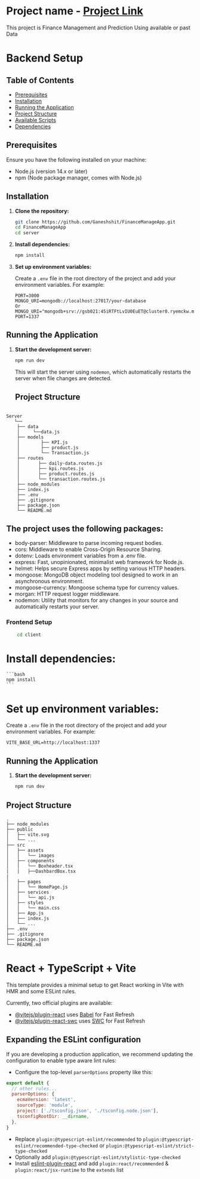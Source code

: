 
# Project name - [Project Link](https://finance-manage-app.vercel.app/)
This project is Finance Management and Prediction Using available or past  Data
# Backend Setup
## Table of Contents
- [Prerequisites](#prerequisites)
- [Installation](#installation)
- [Running the Application](#running-the-application)
- [Project Structure](#project-structure)
- [Available Scripts](#available-scripts)
- [Dependencies](#dependencies)

## Prerequisites

Ensure you have the following installed on your machine:
- Node.js (version 14.x or later)
- npm (Node package manager, comes with Node.js)

## Installation
1. **Clone the repository:**

    ```bash
    git clone https://github.com/Ganeshshit/FinanceManageApp.git
    cd FinanceManageApp
    cd server
    ```
  
2. **Install dependencies:**

    ```bash
    npm install
    ```

3. **Set up environment variables:**

    Create a `.env` file in the root directory of the project and add your environment variables. For example:

    ```env
    PORT=3000
    MONGO_URI=mongodb://localhost:27017/your-database
    Or
    MONGO_URI="mongodb+srv://gsb021:45iRTFtLvIU0EuET@cluster0.ryemckw.mongodb.net/"
    PORT=1337
    ```
## Running the Application

1. **Start the development server:**

    ```bash
    npm run dev
    ```

    This will start the server using `nodemon`, which automatically restarts the server when file changes are detected.
   

   ## Project Structure

```plaintext

Server
   └──
    ├── data
    │     └──data.js
    ├── models
    │        ├── KPI.js
    │        ├── product.js
    │        └── Transaction.js
    ├── routes
    │       ├── daily-data.routes.js
    │       ├── kpi.routes.js
    │       ├── product.routes.js
    │       └── transaction.routes.js
    ├── node_modules
    ├── index.js
    ├── .env
    ├── .gitignore
    ├── package.json
    └── README.md
```
## The project uses the following packages:
- body-parser: Middleware to parse incoming request bodies.
- cors: Middleware to enable Cross-Origin Resource Sharing.
- dotenv: Loads environment variables from a .env file.
- express: Fast, unopinionated, minimalist web framework for Node.js.
- helmet: Helps secure Express apps by setting various HTTP headers.
- mongoose: MongoDB object modeling tool designed to work in an asynchronous environment.
- mongoose-currency: Mongoose schema type for currency values.
- morgan: HTTP request logger middleware.
- nodemon: Utility that monitors for any changes in your source and automatically restarts your server.

### Frontend Setup
```bash
    cd client
```
#  **Install dependencies:**

    ```bash
    npm install
    ```
# **Set up environment variables:**
   Create a `.env` file in the root directory of the project and add your environment variables. For example:
   ```env
   VITE_BASE_URL=http://localhost:1337
   ```
## Running the Application

1. **Start the development server:**

    ```bash
    npm run dev
    ```
  ## Project Structure
  ```plaintext
.
├── node_modules
├── public
│   ├── vite.svg
│   └── ...
├── src
│   ├── assets
│   │   └── images
│   ├── components
│   │   └── Boxheader.tsx
|   |   ├──DashbardBox.tsx
| 
│   ├── pages
│   │   └── HomePage.js
│   ├── services
│   │   └── api.js
│   ├── styles
│   │   └── main.css
│   ├── App.js
│   ├── index.js
│   └── ...
├── .env
├── .gitignore
├── package.json
└── README.md
```
  
   
# React + TypeScript + Vite

This template provides a minimal setup to get React working in Vite with HMR and some ESLint rules.

Currently, two official plugins are available:

- [@vitejs/plugin-react](https://github.com/vitejs/vite-plugin-react/blob/main/packages/plugin-react/README.md) uses [Babel](https://babeljs.io/) for Fast Refresh
- [@vitejs/plugin-react-swc](https://github.com/vitejs/vite-plugin-react-swc) uses [SWC](https://swc.rs/) for Fast Refresh

## Expanding the ESLint configuration

If you are developing a production application, we recommend updating the configuration to enable type aware lint rules:

- Configure the top-level `parserOptions` property like this:

```js
export default {
  // other rules...
  parserOptions: {
    ecmaVersion: 'latest',
    sourceType: 'module',
    project: ['./tsconfig.json', './tsconfig.node.json'],
    tsconfigRootDir: __dirname,
  },
}
```

- Replace `plugin:@typescript-eslint/recommended` to `plugin:@typescript-eslint/recommended-type-checked` or `plugin:@typescript-eslint/strict-type-checked`
- Optionally add `plugin:@typescript-eslint/stylistic-type-checked`
- Install [eslint-plugin-react](https://github.com/jsx-eslint/eslint-plugin-react) and add `plugin:react/recommended` & `plugin:react/jsx-runtime` to the `extends` list

